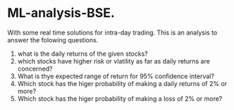 # ML-analysis-BSE.
With some real time solutions for intra-day trading.
This is an analysis to answer the folowing questions. 
1) what is the daily returns of the given stocks?
2) which stocks have higher risk or vlatility as far as daily returns are concerned?
3) What is thye expected range of return for 95%  confidence interval?
4) Which stock has the higer probability of making a daily returns of 2% or more?
5) Which stock has the higer probability of making a loss of 2% or more?
